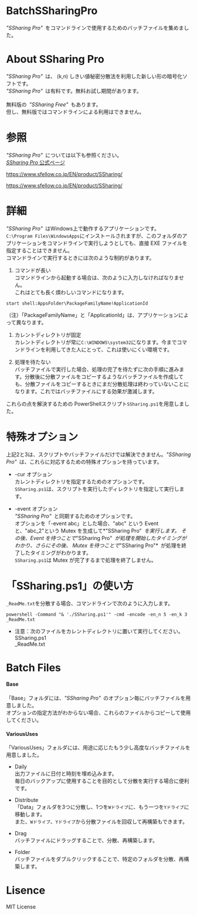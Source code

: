 # BatchSSharingPro
*"SSharing Pro"*&ensp;をコマンドラインで使用するためのバッチファイルを集めました。

# About SSharing Pro
*"SSharing Pro"*&ensp;は、 (k,n) しきい値秘密分散法を利用した新しい形の暗号化ソフトです。<br>
*"SSharing Pro"*&ensp;は有料です。無料お試し期間があります。<br>
<br>
無料版の&ensp;*"SSharing Free"*&ensp;もあります。<br>
但し、無料版ではコマンドラインによる利用はできません。

# 参照
*"SSharing Pro"*&ensp;については以下も参照ください。<br>
[*SSharing Pro* 公式ページ](https://www.sfellow.co.jp/EN/product/SSharing/)

<https://www.sfellow.co.jp/EN/product/SSharing/>

https://www.sfellow.co.jp/EN/product/SSharing/


# 詳細
*"SSharing Pro"*&ensp;はWindows上で動作するアプリケーションです。<br>
`C:\Program Files\WindowsApps`にインストールされますが、このフォルダのアプリケーションをコマンドラインで実行しようとしても、直接 EXE ファイルを指定することはできません。<br>
コマンドラインで実行するときには次のような制約があります。

1.	コマンドが長い<br>
コマンドラインから起動する場合は、次のように入力しなければなりません。<br>
これはとても長く煩わしいコマンドになります。<br>
```
start shell:AppsFolder\PackageFamilyName!ApplicationId
```
（注）「PackageFamilyName」と「ApplicationId」は、アプリケーションによって異なります。

1.	カレントディレクトリが固定<br>
カレントディレクトリが常に`C:\WINDOWS\system32`になります。今までコマンドラインを利用してきた人にとって、これは使いにくい環境です。

1.	処理を待たない<br>
バッチファイルで実行した場合、処理の完了を待たずに次の手順に進みます。分散後に分散ファイルをコピーするようなバッチファイルを作成しても、分散ファイルをコピーするときにまだ分散処理は終わっていないことになります。これではバッチファイルにする効果が激減します。

これらの点を解決するための PowerShellスクリプト`SSharing.ps1`を用意しました。

# 特殊オプション
上記2と3は、スクリプトやバッチファイルだけでは解決できません。*"SSharing Pro"*&ensp;は、これらに対応するための特殊オプションを持っています。

- -cur オプション<br>
カレントディレクトリを指定するためのオプションです。<br>
`SSharing.ps1`は、スクリプトを実行したディレクトリを指定して実行します。

- -event オプション<br>
*"SSharing Pro"*&ensp;と同期するためのオプションです。<br>
オプションを「-event abc」とした場合、"abc" という Event と、"abc_2"という Mutex を生成して*"SSharing Pro"*&ensp;を実行します。
その後、Event を待つことで*"SSharing Pro"*&ensp;が処理を開始したタイミングがわかり、さらにその後、 Mutex を待つことで*"SSharing Pro"*&ensp;が処理を終了したタイミングがわかります。<br>
`SSharing.ps1`は Mutex が完了するまで処理を終了しません。

# 「SSharing.ps1」の使い方
`_ReadMe.txt`を分散する場合、コマンドラインで次のように入力します。
```
powershell -Command "& './SSharing.ps1'" -cmd -encode -en_n 5 -en_k 3 _ReadMe.txt
```

- 注意：次のファイルをカレントディレクトリに置いて実行してください。<br>
SSharing.ps1<br>
_ReadMe.txt

# Batch Files
#### Base
「Base」フォルダには、*"SSharing Pro"*&ensp;のオプション毎にバッチファイルを用意しました。<br>
オプションの指定方法がわからない場合、これらのファイルからコピーして使用してください。
  
#### VariousUses
「VariousUses」フォルダには、用途に応じたもう少し高度なバッチファイルを用意しました。
  
- Daily<br>
出力ファイルに日付と時刻を埋め込みます。<br>
毎日のバックアップに使用することを目的として分散を実行する場合に便利です。
    
- Distribute<br>
「Data」フォルダを3つに分散し、1つを`Wドライブ`に、もう一つを`Yドライブ`に移動します。<br>
また、`Wドライブ`、`Yドライブ`から分散ファイルを回収して再構築もできます。
    
- Drag<br>
バッチファイルにドラッグすることで、分散、再構築します。
    
- Folder<br>
バッチファイルをダブルクリックすることで、特定のフォルダを分散、再構築します。

# Lisence
MIT License
